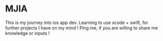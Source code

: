 # MJIA
 
This is my journey into ios app dev. Learning to use xcode + swift, for further projects I have on my mind ! Ping me, if you are willing to share me knowledge or inputs !
